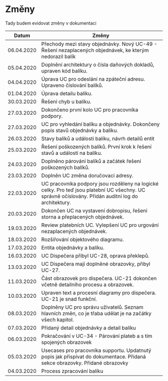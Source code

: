 # Změny

Tady budem evidovat změny v dokumentaci

| Datum      | Změny           |
| ---------- |----------------
| 06.04.2020 |Přechody mezi stavy objednávky. Nový UC-49 - Řešení nezaplacených objednávek, ke kterým nedorazil balík|
| 05.04.2020 |Doplnění architektury o čísla daňových dokladů, upraven kód balíku.|
| 04.04.2020 |Úprava UC pro odeslání na zpáteční adresu. Upraveno číslování balíků.|
| 01.04.2020 |Úprava detailu balíku.|
| 30.03.2020 |Řešení chyb u balíku.|
| 27.03.2020 |Dokončeno první kolo UC pro pracovníka podpory.|
| 27.03.2020 |UC pro vyhledání balíku a objednávky. Dokončeny popis stavů objednávky a balíku.|
| 26.03.2020 |Stavy balíků a události balíku, návrh detailů entit|
| 25.03.2020 |Řešení poškozených balíků. První krok k řešení stavů a událostí na balíku.|
| 24.03.2020 |Doplněno párování balíků a začátek řešení poškozených balíků.|
| 23.03.2020 |Doplněn UC změna doručovací adresy.|
| 22.03.2020 |UC pracovníka podpory jsou rozděleny na logické celky. Pro teď jsou platební UC všechny. UC správně očíslovány. Přidán auditní log do architektury.|
| 20.03.2020 |Dokončen UC na vystavení dobropisu, řešení storna a přeplacených objednávek.|
| 19.03.2020 |Review platebních UC. Vylepšení UC pro urgování nezaplacených objednávek.|
| 18.03.2020 |Rozšiřování objektového diagramu.|
| 17.03.2020 |Entita objednávky a balíku.|
| 16.03.2020 |UC Dispečera přibyl UC-28, oprava překlepů.|
| 13.03.2020 |UC Dispečera mají doplněné obrazovky, přibyl UC-27.|
| 11.03.2020 |Část obrazovek pro dispečera. UC-21 dokončen včetně detailního procesu a obrazovek.|
| 10.03.2020 |Upraven text a procesní diagramy pro dispečera. UC-21 je snad funkční.|
| 08.03.2020 |Doplněny UC pro správu uživatelů. Seznam hlavních změn, co je třaba udělat je na začátky všech kapitol.|
| 07.03.2020 |Přidaný detail objednávky a detail balíku|
| 06.03.2020 |Pokračování v UC-34 - Párování plateb a s tím spojených obrazovek|
| 05.03.2020 |Usecases pro pracovníka supportu. Updatnutý popis jak přispívat do dokumentace. Přidaná sekce obrazovky. Přidané obrazovky|
| 04.03.2020 |Process zpracování balíku|

